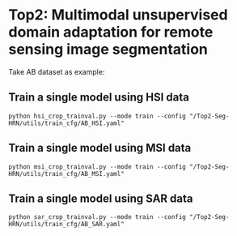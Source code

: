 # Top2: Multimodal unsupervised domain adaptation for remote sensing image segmentation

Take AB dataset as example:
## Train a single model using HSI data
```
python hsi_crop_trainval.py --mode train --config "/Top2-Seg-HRN/utils/train_cfg/AB_HSI.yaml"
```
## Train a single model using MSI data
```
python msi_crop_trainval.py --mode train --config "/Top2-Seg-HRN/utils/train_cfg/AB_MSI.yaml"
```
## Train a single model using SAR data
```
python sar_crop_trainval.py --mode train --config "/Top2-Seg-HRN/utils/train_cfg/AB_SAR.yaml"
```
